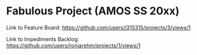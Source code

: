 # Fabulous Project (AMOS SS 20xx)
Link to Feature Board: https://github.com/users/i315315/projects/3/views/1

Link to Impediments Backlog: https://github.com/users/ronjarehm/projects/1/views/1
